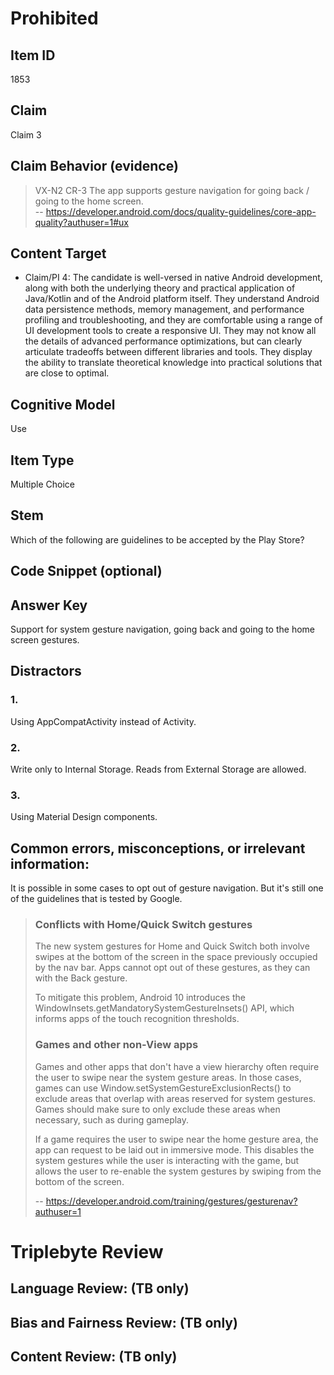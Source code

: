 # Prohibited

## Item ID
1853

## Claim
Claim 3

## Claim Behavior (evidence)
> VX-N2	CR-3	The app supports gesture navigation for going back / going to the home screen.  
> -- https://developer.android.com/docs/quality-guidelines/core-app-quality?authuser=1#ux


## Content Target
-   Claim/PI 4: The candidate is well-versed in native Android development, along with both the underlying theory and practical application of Java/Kotlin and of the Android platform itself. They understand Android data persistence methods, memory management, and performance profiling and troubleshooting, and they are comfortable using a range of UI development tools to create a responsive UI. They may not know all the details of advanced performance optimizations, but can clearly articulate tradeoffs between different libraries and tools. They display the ability to translate theoretical knowledge into practical solutions that are close to optimal.


## Cognitive Model
Use


## Item Type
Multiple Choice


## Stem
Which of the following are guidelines to be accepted by the Play Store?


## Code Snippet (optional)



## Answer Key
Support for system gesture navigation, going back and going to the home screen gestures.


## Distractors
### 1.
Using AppCompatActivity instead of Activity.


### 2.
Write only to Internal Storage.  Reads from External Storage are allowed.


### 3.
Using Material Design components.


## Common errors, misconceptions, or irrelevant information:

It is possible in some cases to opt out of gesture navigation.  But it's still one of the guidelines that is tested by Google.

> ### Conflicts with Home/Quick Switch gestures
>
> The new system gestures for Home and Quick Switch both involve swipes at the bottom of the screen in the space previously occupied by the nav bar. Apps cannot opt out of these gestures, as they can with the Back gesture.
>
> To mitigate this problem, Android 10 introduces the WindowInsets.getMandatorySystemGestureInsets() API, which informs apps of the touch recognition thresholds.
>
> ### Games and other non-View apps
>
> Games and other apps that don't have a view hierarchy often require the user to swipe near the system gesture areas. In those cases, games can use Window.setSystemGestureExclusionRects() to exclude areas that overlap with areas reserved for system gestures. Games should make sure to only exclude these areas when necessary, such as during gameplay.
>
> If a game requires the user to swipe near the home gesture area, the app can request to be laid out in immersive mode. This disables the system gestures while the user is interacting with the game, but allows the user to re-enable the system gestures by swiping from the bottom of the screen.
>
> -- https://developer.android.com/training/gestures/gesturenav?authuser=1

# Triplebyte Review


## Language Review: (TB only)


## Bias and Fairness Review: (TB only)


## Content Review: (TB only)

